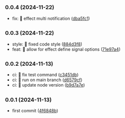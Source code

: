 ## <small>0.0.4 (2024-11-22)</small>

* fix: 🐛 effect multi notification ([dba5fc1](https://github.com/mjancarik/esmj-task/commit/dba5fc1))



## <small>0.0.3 (2024-11-22)</small>

* style: 💄 fixed code style ([884d3f8](https://github.com/mjancarik/esmj-task/commit/884d3f8))
* feat: 🎸 allow for effect define signal options ([71e97a4](https://github.com/mjancarik/esmj-task/commit/71e97a4))



## <small>0.0.2 (2024-11-13)</small>

* ci: 🎡 fix test command ([c3451db](https://github.com/mjancarik/esmj-task/commit/c3451db))
* ci: 🎡 run on main branch ([d6579cf](https://github.com/mjancarik/esmj-task/commit/d6579cf))
* ci: 🎡 update node version ([b9d7a7e](https://github.com/mjancarik/esmj-task/commit/b9d7a7e))



## <small>0.0.1 (2024-11-13)</small>

* first commit ([4f6848b](https://github.com/mjancarik/esmj-task/commit/4f6848b))



